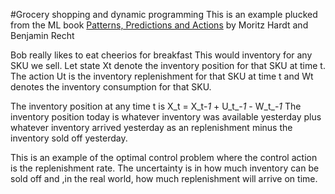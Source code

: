 #Grocery shopping and dynamic programmingThis is an example plucked from the ML book [Patterns, Predictions and Actions](<https://mlstory.org/>) by Moritz Hardt and Benjamin Recht Bob really likes to eat cheerios for breakfastThis would inventory for any SKU we sell. Let state Xt denote the inventory position for that SKU at time t. The action Ut is the inventory replenishment for that SKU at time t and Wt denotes the inventory consumption for that SKU.The inventory position at any time t is						X_t = X_t-_1_ + U_t_-_1_ - W_t_-_1_The inventory position today is whatever inventory was available yesterday plus whatever inventory arrived yesterday as an replenishment minus the inventory sold off yesterday. This is an example of the optimal control problem where the control action is the replenishment rate. The uncertainty is in how much inventory can be sold off and ,in the real world, how much replenishment will arrive on time. 
